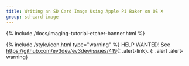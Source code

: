 ```yaml
---
title: Writing an SD Card Image Using Apple Pi Baker on OS X
group: sd-card-image
---
```


{% include /docs/imaging-tutorial-etcher-banner.html %}

{% include /style/icon.html type="warning" %}
HELP WANTED! See <https://github.com/ev3dev/ev3dev/issues/419>{: .alert-link}.
{: .alert .alert-warning}
